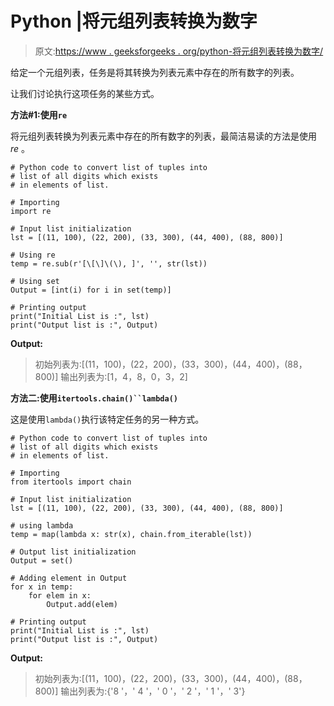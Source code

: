 # Python |将元组列表转换为数字

> 原文:[https://www . geeksforgeeks . org/python-将元组列表转换为数字/](https://www.geeksforgeeks.org/python-convert-list-of-tuples-into-digits/)

给定一个元组列表，任务是将其转换为列表元素中存在的所有数字的列表。

让我们讨论执行这项任务的某些方式。

**方法#1:使用`re`**

将元组列表转换为列表元素中存在的所有数字的列表，最简洁易读的方法是使用 *re* 。

```
# Python code to convert list of tuples into
# list of all digits which exists
# in elements of list.

# Importing
import re

# Input list initialization
lst = [(11, 100), (22, 200), (33, 300), (44, 400), (88, 800)]

# Using re
temp = re.sub(r'[\[\]\(\), ]', '', str(lst))

# Using set
Output = [int(i) for i in set(temp)]

# Printing output
print("Initial List is :", lst)
print("Output list is :", Output)
```

**Output:**

> 初始列表为:[(11，100)，(22，200)，(33，300)，(44，400)，(88，800)]
> 输出列表为:[1，4，8，0，3，2]

**方法二:使用`itertools.chain()``lambda()`**

这是使用`lambda()`执行该特定任务的另一种方式。

```
# Python code to convert list of tuples into
# list of all digits which exists
# in elements of list.

# Importing
from itertools import chain

# Input list initialization
lst = [(11, 100), (22, 200), (33, 300), (44, 400), (88, 800)]

# using lambda
temp = map(lambda x: str(x), chain.from_iterable(lst))

# Output list initialization
Output = set()

# Adding element in Output
for x in temp:
    for elem in x:
        Output.add(elem)

# Printing output
print("Initial List is :", lst)
print("Output list is :", Output)
```

**Output:**

> 初始列表为:[(11，100)，(22，200)，(33，300)，(44，400)，(88，800)]
> 输出列表为:{'8 '，' 4 '，' 0 '，' 2 '，' 1 '，' 3'}